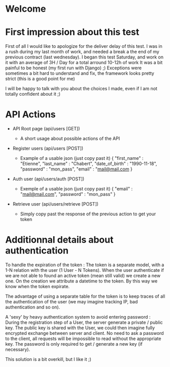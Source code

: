 # Welcome

# First impression about this test
First of all I would like to apologize for the deliver delay of this test.
I was in a rush during my last month of work, and needed a break a the end of my previous contract (last wednesday).
I began this test Saturday, and work on it with an average of 3H / Day for a total arround 10-12h of work
It was a bit painful to be honest (my first run with Django) ;) Exceptions were sometimes a bit hard to understand and fix, the framework looks pretty strict (this is a good point for me)

I will be happy to talk with you about the choices I made, even if I am not totally confident about it ;) 

# API Actions
* API Root page (api/users [GET])
    * A short usage about possible actions of the API

* Register users (api/users [POST])
    * Example of a usable json (just copy past it)
{ "first_name" : "Etienne", "last_name" : "Chabert", "date_of_birth" : "1990-11-18", "password" : "mon_pass", "email" : "mail@mail.com }

* Auth user (api/users/auth [POST])
    * Exemple of a usable json (just copy past it)
{ "email" : "mail@mail.com", "password" : "mon_pass" }

* Retrieve user (api/users/retrieve [POST])
    * Simply copy past the response of the previous action to get your token

# Additionnal details about authentication

To handle the expiration of the token : The token is a separate model, with a 1-N relation with the user (1 User - N Tokens). When the user authenticate if we are not able to found an active token (mean still valid) we create a new one. On the creation we attribute a datetime to the token. By this way we know when the token expirate.

The advantage of using a separate table for the token is to keep traces of all the authentication of the user (we may imagine tracking IP, bad authentication and so on).

A 'sexy' by heavy authentication system to avoid entering password : During the registration step of a User, the server generate a private / public key. The public key is shared with the User, we could then imagine fully encrypted exchange between server and client. No need to ask a password to the client, all requests will be impossible to read without the appropriate key. The password is only required to get / generate a new key (if necessary).

This solution is a bit overkill, but I like it ;)
